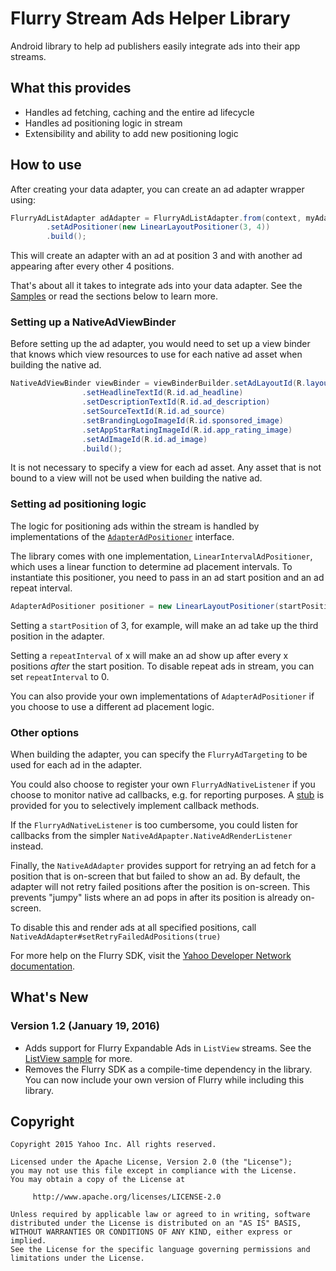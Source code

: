 # Flurry Stream Ads Helper Library

Android library to help ad publishers easily integrate ads into their app streams.

## What this provides

- Handles ad fetching, caching and the entire ad lifecycle
- Handles ad positioning logic in stream
- Extensibility and ability to add new positioning logic

## How to use

After creating your data adapter, you can create an ad adapter wrapper using:

```java
FlurryAdListAdapter adAdapter = FlurryAdListAdapter.from(context, myAdapter, viewBinder, adSpace)
        .setAdPositioner(new LinearLayoutPositioner(3, 4))
        .build();
```

This will create an adapter with an ad at position 3 and with another ad appearing after every other
4 positions.

That's about all it takes to integrate ads into your data adapter. See the
[Samples](integration-sample/src/main/java/com/yahoo/mobile/client/streamads/SampleListFragment.java)
or read the sections below to learn more.

### Setting up a NativeAdViewBinder

Before setting up the ad adapter, you would need to set up a view binder that knows which view
resources to use for each native ad asset when building the native ad.

```java
NativeAdViewBinder viewBinder = viewBinderBuilder.setAdLayoutId(R.layout.list_item_ad)
                .setHeadlineTextId(R.id.ad_headline)
                .setDescriptionTextId(R.id.ad_description)
                .setSourceTextId(R.id.ad_source)
                .setBrandingLogoImageId(R.id.sponsored_image)
                .setAppStarRatingImageId(R.id.app_rating_image)
                .setAdImageId(R.id.ad_image)
                .build();
```

It is not necessary to specify a view for each ad asset. Any asset that is not bound to a view will
not be used when building the native ad.

### Setting ad positioning logic

The logic for positioning ads within the stream is handled by implementations of the
[`AdapterAdPositioner`](lib-adapter/src/main/java/com/yahoo/mobile/library/streamads/positioning/AdapterAdPositioner.java)
interface.

The library comes with one implementation, `LinearIntervalAdPositioner`, which uses a linear
function to determine ad placement intervals. To instantiate this positioner, you need to pass in an
ad start position and an ad repeat interval.

```java
AdapterAdPositioner positioner = new LinearLayoutPositioner(startPosition, repeatInterval);
```

Setting a `startPosition` of 3, for example, will make an ad take up the third position in the
adapter.

Setting a `repeatInterval` of x will make an ad show up after every x positions _after_ the start
position. To disable repeat ads in stream, you can set `repeatInterval` to 0.

You can also provide your own implementations of `AdapterAdPositioner` if you choose to use a
different ad placement logic.

### Other options

When building the adapter, you can specify the `FlurryAdTargeting` to be used for each ad in the
adapter.

You could also choose to register your own `FlurryAdNativeListener` if you choose to monitor native
ad callbacks, e.g. for reporting purposes.
A [stub](/lib-adapter/src/main/java/com/yahoo/mobile/library/streamads/StubFlurryAdNativeListener.java)
is provided for you to selectively implement callback methods.

If the `FlurryAdNativeListener` is too cumbersome, you could listen for callbacks from the simpler
`NativeAdApapter.NativeAdRenderListener` instead.

Finally, the `NativeAdAdapter` provides support for retrying an ad fetch for a position that is
on-screen that but failed to show an ad. By default, the adapter will not retry failed positions
after the position is on-screen. This prevents "jumpy" lists where an ad pops in after its position
is already on-screen.

To disable this and render ads at all specified positions, call `NativeAdAdapter#setRetryFailedAdPositions(true)`

For more help on the Flurry SDK, visit the 
[Yahoo Developer Network documentation](https://developer.yahoo.com/flurry/docs/publisher/code/android/).

## What's New

### Version 1.2 (January 19, 2016)

* Adds support for Flurry Expandable Ads in `ListView` streams. See the 
[ListView sample](integration-sample/src/main/java/com/yahoo/mobile/client/streamads/SampleListFragment.java)
for more.
* Removes the Flurry SDK as a compile-time dependency in the library. You can now include your own 
version of Flurry while including this library.

## Copyright

    Copyright 2015 Yahoo Inc. All rights reserved.

    Licensed under the Apache License, Version 2.0 (the "License");
    you may not use this file except in compliance with the License.
    You may obtain a copy of the License at

         http://www.apache.org/licenses/LICENSE-2.0

    Unless required by applicable law or agreed to in writing, software
    distributed under the License is distributed on an "AS IS" BASIS,
    WITHOUT WARRANTIES OR CONDITIONS OF ANY KIND, either express or implied.
    See the License for the specific language governing permissions and
    limitations under the License.